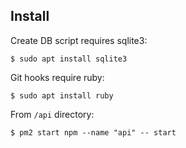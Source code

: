 ## Install
Create DB script requires sqlite3:

```
$ sudo apt install sqlite3
```

Git hooks require ruby:
```
$ sudo apt install ruby
```

From `/api` directory:

```
$ pm2 start npm --name "api" -- start
```